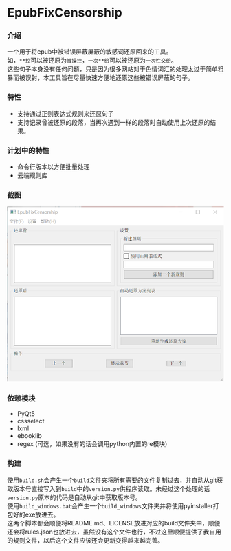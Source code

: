 # EpubFixCensorship
### 介绍
一个用于将epub中被错误屏蔽屏蔽的敏感词还原回来的工具。  
如，`**控`可以被还原为`被操控`，`一次**给`可以被还原为`一次性交给`。  
这些句子本身没有任何问题，只是因为很多网站对于色情词汇的处理太过于简单粗暴而被误封，本工具旨在尽量快速方便地还原这些被错误屏蔽的句子。  


### 特性
- 支持通过正则表达式规则来还原句子
- 支持记录曾被还原的段落，当再次遇到一样的段落时自动使用上次还原的结果。

### 计划中的特性
- 命令行版本以方便批量处理
- 云端规则库


### 截图
![主界面](screenshots/1.png)


### 依赖模块
- PyQt5
- cssselect
- lxml
- ebooklib
- regex (可选，如果没有的话会调用python内置的re模块)

### 构建
使用`build.sh`会产生一个`build`文件夹将所有需要的文件复制过去，并自动从git获取版本号直接写入到`build`中的`version.py`供程序读取。未经过这个处理的话`version.py`原本的代码是自动从git中获取版本号。  
使用`build_windows.bat`会产生一个`build_windows`文件夹并将使用pyinstaller打包好的exe放进去。  
这两个脚本都会顺便将README.md、LICENSE放进对应的build文件夹中，顺便还会将rules.json也放进去，虽然没有这个文件也行，不过这里顺便提供了我自用的规则文件，以后这个文件应该还会更新变得越来越完善。  
